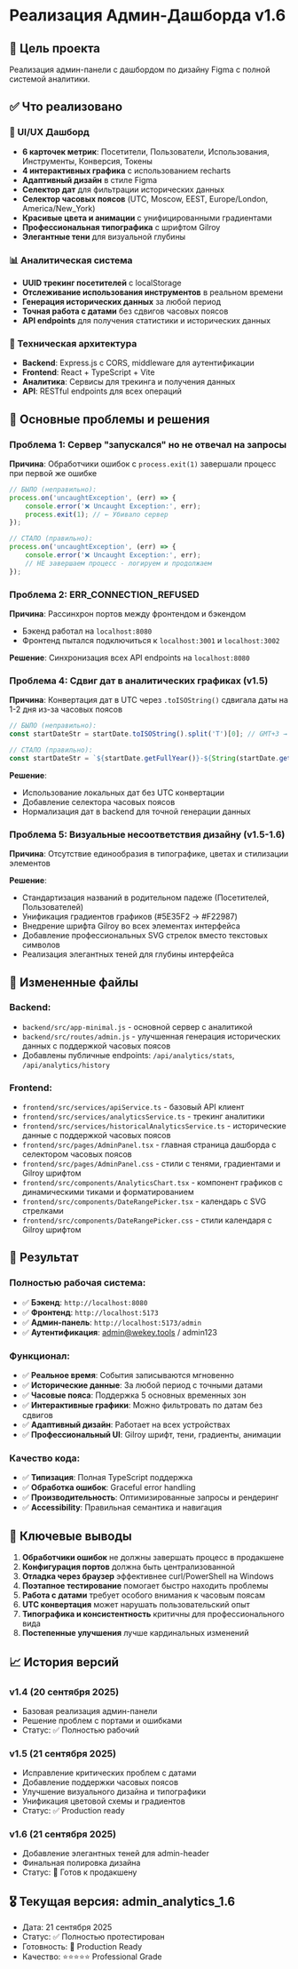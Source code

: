 # Реализация Админ-Дашборда v1.6

## 🎯 Цель проекта
Реализация админ-панели с дашбордом по дизайну Figma с полной системой аналитики.

## ✅ Что реализовано

### 🎨 UI/UX Дашборд
- **6 карточек метрик**: Посетители, Пользователи, Использования, Инструменты, Конверсия, Токены
- **4 интерактивных графика** с использованием recharts
- **Адаптивный дизайн** в стиле Figma
- **Селектор дат** для фильтрации исторических данных
- **Селектор часовых поясов** (UTC, Moscow, EEST, Europe/London, America/New_York)
- **Красивые цвета и анимации** с унифицированными градиентами
- **Профессиональная типографика** с шрифтом Gilroy
- **Элегантные тени** для визуальной глубины

### 📊 Аналитическая система
- **UUID трекинг посетителей** с localStorage
- **Отслеживание использования инструментов** в реальном времени
- **Генерация исторических данных** за любой период
- **Точная работа с датами** без сдвигов часовых поясов
- **API endpoints** для получения статистики и исторических данных

### 🔧 Техническая архитектура
- **Backend**: Express.js с CORS, middleware для аутентификации
- **Frontend**: React + TypeScript + Vite
- **Аналитика**: Сервисы для трекинга и получения данных
- **API**: RESTful endpoints для всех операций

## 🚨 Основные проблемы и решения

### Проблема 1: Сервер "запускался" но не отвечал на запросы
**Причина**: Обработчики ошибок с `process.exit(1)` завершали процесс при первой же ошибке
```javascript
// БЫЛО (неправильно):
process.on('uncaughtException', (err) => {
    console.error('❌ Uncaught Exception:', err);
    process.exit(1); // ← Убивало сервер
});

// СТАЛО (правильно):
process.on('uncaughtException', (err) => {
    console.error('❌ Uncaught Exception:', err);
    // НЕ завершаем процесс - логируем и продолжаем
});
```

### Проблема 2: ERR_CONNECTION_REFUSED
**Причина**: Рассинхрон портов между фронтендом и бэкендом
- Бэкенд работал на `localhost:8080`
- Фронтенд пытался подключиться к `localhost:3001` и `localhost:3002`

**Решение**: Синхронизация всех API endpoints на `localhost:8080`

### Проблема 4: Сдвиг дат в аналитических графиках (v1.5)
**Причина**: Конвертация дат в UTC через `.toISOString()` сдвигала даты на 1-2 дня из-за часовых поясов
```javascript
// БЫЛО (неправильно):
const startDateStr = startDate.toISOString().split('T')[0]; // GMT+3 → UTC сдвиг

// СТАЛО (правильно):
const startDateStr = `${startDate.getFullYear()}-${String(startDate.getMonth() + 1).padStart(2, '0')}-${String(startDate.getDate()).padStart(2, '0')}`;
```

**Решение**: 
- Использование локальных дат без UTC конвертации
- Добавление селектора часовых поясов
- Нормализация дат в backend для точной генерации данных

### Проблема 5: Визуальные несоответствия дизайну (v1.5-1.6)
**Причина**: Отсутствие единообразия в типографике, цветах и стилизации элементов

**Решение**:
- Стандартизация названий в родительном падеже (Посетителей, Пользователей)
- Унификация градиентов графиков (#5E35F2 → #F22987)
- Внедрение шрифта Gilroy во всех элементах интерфейса
- Добавление профессиональных SVG стрелок вместо текстовых символов
- Реализация элегантных теней для глубины интерфейса

## 📁 Измененные файлы

### Backend:
- `backend/src/app-minimal.js` - основной сервер с аналитикой
- `backend/src/routes/admin.js` - улучшенная генерация исторических данных с поддержкой часовых поясов
- Добавлены публичные endpoints: `/api/analytics/stats`, `/api/analytics/history`

### Frontend:
- `frontend/src/services/apiService.ts` - базовый API клиент
- `frontend/src/services/analyticsService.ts` - трекинг аналитики
- `frontend/src/services/historicalAnalyticsService.ts` - исторические данные с поддержкой часовых поясов
- `frontend/src/pages/AdminPanel.tsx` - главная страница дашборда с селектором часовых поясов
- `frontend/src/pages/AdminPanel.css` - стили с тенями, градиентами и Gilroy шрифтом
- `frontend/src/components/AnalyticsChart.tsx` - компонент графиков с динамическими тиками и форматированием
- `frontend/src/components/DateRangePicker.tsx` - календарь с SVG стрелками
- `frontend/src/components/DateRangePicker.css` - стили календаря с Gilroy шрифтом

## 🚀 Результат

### Полностью рабочая система:
- ✅ **Бэкенд**: `http://localhost:8080`
- ✅ **Фронтенд**: `http://localhost:5173`
- ✅ **Админ-панель**: `http://localhost:5173/admin`
- ✅ **Аутентификация**: admin@wekey.tools / admin123

### Функционал:
- ✅ **Реальное время**: События записываются мгновенно
- ✅ **Исторические данные**: За любой период с точными датами
- ✅ **Часовые пояса**: Поддержка 5 основных временных зон
- ✅ **Интерактивные графики**: Можно фильтровать по датам без сдвигов
- ✅ **Адаптивный дизайн**: Работает на всех устройствах
- ✅ **Профессиональный UI**: Gilroy шрифт, тени, градиенты, анимации

### Качество кода:
- ✅ **Типизация**: Полная TypeScript поддержка
- ✅ **Обработка ошибок**: Graceful error handling
- ✅ **Производительность**: Оптимизированные запросы и рендеринг
- ✅ **Accessibility**: Правильная семантика и навигация

## 🎯 Ключевые выводы

1. **Обработчики ошибок** не должны завершать процесс в продакшене
2. **Конфигурация портов** должна быть централизованной
3. **Отладка через браузер** эффективнее curl/PowerShell на Windows
4. **Поэтапное тестирование** помогает быстро находить проблемы
5. **Работа с датами** требует особого внимания к часовым поясам
6. **UTC конвертация** может нарушать пользовательский опыт
7. **Типографика и консистентность** критичны для профессионального вида
8. **Постепенные улучшения** лучше кардинальных изменений

## 📈 История версий

### v1.4 (20 сентября 2025)
- Базовая реализация админ-панели
- Решение проблем с портами и ошибками
- Статус: ✅ Полностью рабочий

### v1.5 (21 сентября 2025)
- Исправление критических проблем с датами
- Добавление поддержки часовых поясов
- Улучшение визуального дизайна и типографики
- Унификация цветовой схемы и градиентов
- Статус: ✅ Production ready

### v1.6 (21 сентября 2025)
- Добавление элегантных теней для admin-header
- Финальная полировка дизайна
- Статус: 🚀 Готов к продакшену

## 🎖️ Текущая версия: admin_analytics_1.6
- Дата: 21 сентября 2025
- Статус: ✅ Полностью протестирован
- Готовность: 🚀 Production Ready
- Качество: ⭐⭐⭐⭐⭐ Professional Grade